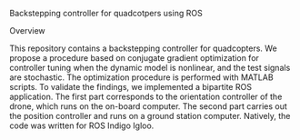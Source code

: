 Backstepping controller for quadcotpers using ROS

Overview

This repository contains a backstepping controller for quadcopters. We propose a procedure based on conjugate gradient optimization for controller tuning when the dynamic model is nonlinear, and the test signals are stochastic. The optimization procedure is performed with MATLAB scripts. To validate the findings, we implemented a bipartite ROS application. The first part corresponds to the orientation controller of the drone, which runs on the on-board computer. The second part carries out the position controller and runs on a ground station computer. Natively, the code was written for ROS Indigo Igloo.
